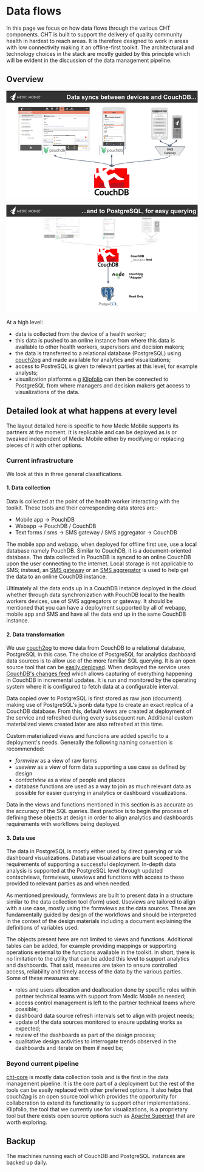# Data flows

In this page we focus on how data flows through the various CHT components. CHT is built to support the delivery of quality community health in hardest to reach areas. It is therefore designed to work in areas with low connectivity making it an offline-first toolkit. The architectural and technology choices in the stack are mostly guided by this principle which will be evident in the discussion of the data management pipeline.


## Overview

![overview](img/data-flows-overview-1.png)

![overview](img/data-flows-overview-2.png)

At a high level:

- data is collected from the device of a health worker;
- this data is pushed to an online instance from where this data is available to other health workers, supervisors and decision makers;
- the data is transferred to a relational database (PostgreSQL) using [couch2pg](https://github.com/medic/medic-couch2pg) and made available for analytics and visualizations;
- access to PostreSQL is given to relevant parties at this level, for example analysts;
- visualization platforms e.g [Klipfolio](https://www.klipfolio.com/) can then be connected to PostgreSQL from where managers and decision makers get access to visualizations of the data.


## Detailed look at what happens at every level

The layout detailed here is specific to how Medic Mobile supports its partners at the moment. It is replicable and can be deployed as is or tweaked independent of Medic Mobile either by modifying or replacing pieces of it with other options.

### Current infrastructure

We look at this in three general classifications.

#### 1. Data collection

Data is collected at the point of the health worker interacting with the toolkit. These tools and their corresponding data stores are:-

- Mobile app -> PouchDB
- Webapp -> PouchDB / CouchDB
- Text forms / sms -> SMS gateway / SMS aggregator -> CouchDB

The mobile app and webapp, when deployed for offline first use, use a local database namely PouchDB. Similar to CouchDB, it is a document-oriented database. The data collected in PouchDB is synced to an online CouchDB upon the user connecting to the internet. Local storage is not applicable to SMS; instead, an [SMS gateway](https://github.com/medic/medic-gateway) or an [SMS aggregator](https://africastalking.com) is used to help get the data to an online CouchDB instance.

Ultimately all the data ends up in a CouchDB instance deployed in the cloud whether through data synchronization with PouchDB local to the health workers devices, use of SMS aggregators or gateway. It should be mentioned that you can have a deployment supported by all of webapp, mobile app and SMS and have all the data end up in the same CouchDB instance.

#### 2. Data transformation

We use [couch2pg](https://github.com/medic/medic-couch2pg) to move data from CouchDB to a relational database, PostgreSQL in this case. The choice of PostgreSQL for analytics dashboard data sources is to allow use of the more familiar SQL querying. It is an open source tool that can be [easily deployed](https://github.com/medic/medic-couch2pg#installation-steps-if-applicable). When deployed the service uses [CouchDB's changes feed](https://docs.couchdb.org/en/2.2.0/api/database/changes.html) which allows capturing of everything happening in CouchDB in incremental updates. It is run and monitored by the operating system where it is configured to fetch data at a configurable interval.

Data copied over to PostgreSQL is first stored as raw json (document) making use of PostgreSQL's jsonb data type to create an exact replica of a CouchDB database. From this, default views are created at deployment of the service and refreshed during every subsequent run. Additional custom materialized views created later are also refreshed at this time.

Custom materialized views and functions are added specific to a deployment's needs. Generally the following naming convention is recommended:

- _formview_ as a view of raw forms
- _useview_ as a view of form data supporting a use case as defined by design
- _contactview_ as a view of people and places
- database functions are used as a way to join as much relevant data as possible for easier querying in analytics or dashboard visualizations.

Data in the views and functions mentioned in this section is as accurate as the accuracy of the SQL queries. Best practice is to begin the process of defining these objects at design in order to align analytics and dashboards requirements with workflows being deployed.

#### 3. Data use

The data in PostgreSQL is mostly either used by direct querying or via dashboard visualizations. Database visualizations are built scoped to the requirements of supporting a successful deployment. In-depth data analysis is supported at the PostgreSQL level through updated contactviews, formviews, useviews and functions with access to these provided to relevant parties as and when needed.

As mentioned previously, formviews are built to present data in a structure similar to the data collection tool (form) used. Useviews are tailored to align with a use case, mostly using the formviews as the data sources. These are fundamentally guided by design of the workflows and should be interpreted in the context of the design materials including a document explaining the definitions of variables used.

The objects present here are not limited to views and functions. Additional tables can be added, for example providing mappings or supporting operations external to the functions available in the toolkit. In short, there is no limitation to the utility that can be added this level to support analytics and dashboards. That said, measures are taken to ensure controlled access, reliability and timely access of the data by the various parties. Some of these measures are:

- roles and users allocation and deallocation done by specific roles within partner technical teams with support from Medic Mobile as needed;
- access control management is left to the partner technical teams where possible;
- dashboard data source refresh intervals set to align with project needs;
- update of the data sources monitored to ensure updating works as expected;
- review of the dashboards as part of the design process;
- qualitative design activities to interrogate trends observed in the dashboards and iterate on them if need be;

### Beyond current pipeline

[cht-core](https://github.com/medic/cht-core) is mostly data collection tools and is the first in the data management pipeline. It is the core part of a deployment but the rest of the tools can be easily replaced with other preferred options. It also helps that couch2pg is an open source tool which provides the opportunity for collaboration to extend its functionality to support other implementations. Klipfolio, the tool that we currently use for visualizations, is a proprietary tool but there exists open source options such as [Apache Superset](https://superset.incubator.apache.org/) that are worth exploring.

## Backup

The machines running each of CouchDB and PostgreSQL instances are backed up daily.


